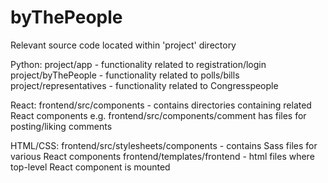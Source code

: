 # byThePeople

Relevant source code located within 'project' directory

Python:
project/app - functionality related to registration/login
project/byThePeople - functionality related to polls/bills
project/representatives - functionality related to Congresspeople

React:
frontend/src/components - contains directories containing related React components
  e.g. frontend/src/components/comment has files for posting/liking comments
  
HTML/CSS:
frontend/src/stylesheets/components - contains Sass files for various React components
frontend/templates/frontend - html files where top-level React component is mounted




 
